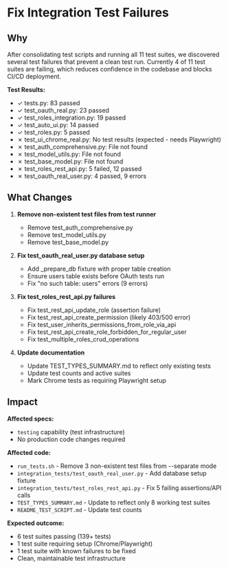 # Fix Integration Test Failures

## Why

After consolidating test scripts and running all 11 test suites, we discovered several test failures that prevent a clean test run. Currently 4 of 11 test suites are failing, which reduces confidence in the codebase and blocks CI/CD deployment.

**Test Results:**
- ✓ tests.py: 83 passed
- ✓ test_oauth_real.py: 23 passed  
- ✓ test_roles_integration.py: 19 passed
- ✓ test_auto_ui.py: 14 passed
- ✓ test_roles.py: 5 passed
- ✗ test_ui_chrome_real.py: No test results (expected - needs Playwright)
- ✗ test_auth_comprehensive.py: File not found
- ✗ test_model_utils.py: File not found
- ✗ test_base_model.py: File not found
- ✗ test_roles_rest_api.py: 5 failed, 12 passed
- ✗ test_oauth_real_user.py: 4 passed, 9 errors

## What Changes

1. **Remove non-existent test files from test runner**
   - Remove test_auth_comprehensive.py
   - Remove test_model_utils.py
   - Remove test_base_model.py

2. **Fix test_oauth_real_user.py database setup**
   - Add _prepare_db fixture with proper table creation
   - Ensure users table exists before OAuth tests run
   - Fix "no such table: users" errors (9 errors)

3. **Fix test_roles_rest_api.py failures**
   - Fix test_rest_api_update_role (assertion failure)
   - Fix test_rest_api_create_permission (likely 403/500 error)
   - Fix test_user_inherits_permissions_from_role_via_api
   - Fix test_rest_api_create_role_forbidden_for_regular_user
   - Fix test_multiple_roles_crud_operations

4. **Update documentation**
   - Update TEST_TYPES_SUMMARY.md to reflect only existing tests
   - Update test counts and active suites
   - Mark Chrome tests as requiring Playwright setup

## Impact

**Affected specs:**
- `testing` capability (test infrastructure)
- No production code changes required

**Affected code:**
- `run_tests.sh` - Remove 3 non-existent test files from --separate mode
- `integration_tests/test_oauth_real_user.py` - Add database setup fixture
- `integration_tests/test_roles_rest_api.py` - Fix 5 failing assertions/API calls
- `TEST_TYPES_SUMMARY.md` - Update to reflect only 8 working test suites
- `README_TEST_SCRIPT.md` - Update test counts

**Expected outcome:**
- 6 test suites passing (139+ tests)
- 1 test suite requiring setup (Chrome/Playwright)
- 1 test suite with known failures to be fixed
- Clean, maintainable test infrastructure


